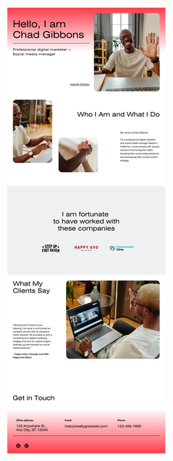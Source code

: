 ![template](https://raw.githubusercontent.com/ShriIraCatalog/resources-two/refs/heads/master/2025/04/20/20250420175432.png)
